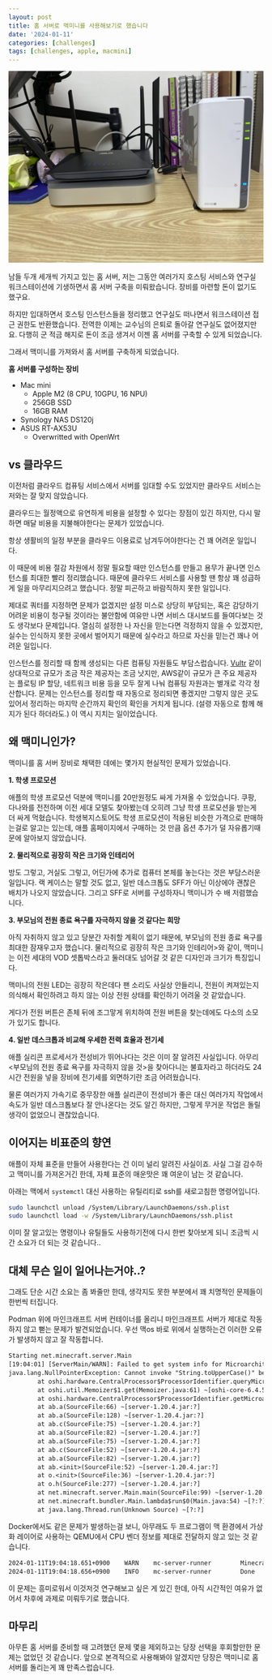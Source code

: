 ```yaml
---
layout: post
title: 홈 서버로 맥미니를 사용해보기로 했습니다
date: '2024-01-11'
categories: [challenges]
tags: [challenges, apple, macmini]
---
```


![](/static/posts/2024-01-11-using-macmini-as-homeserver/IMG_3721.jpg)

남들 두개 세개씩 가지고 있는 홈 서버, 저는 그동안 여러가지 호스팅 서비스와 연구실 워크스테이션에 기생하면서 홈 서버 구축을 미뤄왔습니다. 장비를 마련할 돈이 없기도 했구요.  

하지만 입대하면서 호스팅 인스턴스들을 정리했고 연구실도 떠나면서 워크스테이션 접근 권한도 반환했습니다. 전역한 이제는 교수님의 은퇴로 돌아갈 연구실도 없어졌지만요. 다행히 군 적금 해지로 돈이 조금 생겨서 이젠 홈 서버를 구축할 수 있게 되었습니다.  

그래서 맥미니를 가져와서 홈 서버를 구축하게 되었습니다.  

**홈 서버를 구성하는 장비**

* Mac mini
  * Apple M2 (8 CPU, 10GPU, 16 NPU)
  * 256GB SSD
  * 16GB RAM
* Synology NAS DS120j
* ASUS RT-AX53U
  * Overwritted with OpenWrt

## vs 클라우드

이전처럼 클라우드 컴퓨팅 서비스에서 서버를 임대할 수도 있었지만 클라우드 서비스는 저와는 잘 맞지 않았습니다.  

클라우드는 월정액으로 유연하게 비용을 설정할 수 있다는 장점이 있긴 하지만, 다시 말하면 매달 비용을 지불해야한다는 문제가 있었습니다.  

항상 생활비의 일정 부분을 클라우드 이용료로 남겨두어야한다는 건 꽤 어려운 일입니다.  

이 때문에 비용 절감 차원에서 정말 필요할 때만 인스턴스를 만들고 용무가 끝나면 인스턴스를 최대한 빨리 정리했습니다. 때문에 클라우드 서비스를 사용할 땐 항상 꽤 성급하게 일을 마무리지으려고 했습니다. 정말 피곤하고 바람직하지 못한 일입니다.  

제대로 쿼터를 지정하면 문제가 없겠지만 설정 미스로 상당히 부담되는, 혹은 감당하기 어려운 비용이 청구될 것이라는 불안함에 여유만 나면 서비스 대시보드를 들여다보는 것도 생각보다 문제입니다. 열심히 설정한 나 자신을 믿는다면 걱정하지 않을 수 있겠지만, 실수는 인식하지 못한 곳에서 벌어지기 때문에 실수라고 하므로 자신을 믿는건 꽤나 어려운 일입니다.  

인스턴스를 정리할 때 함께 생성되는 다른 컴퓨팅 자원들도 부담스럽습니다. [Vultr](https://vultr.com) 같이 상대적으로 규모가 조금 작은 제공자는 조금 낫지만, AWS같이 규모가 큰 주요 제공자는 플로팅 IP 할당, 네트워크 비용 등을 모두 잘게 나눠 컴퓨팅 자원과는 별개로 각각 정산합니다. 문제는 인스턴스를 정리할 때 자동으로 정리되면 좋겠지만 그렇지 않은 곳도 있어서 정리하는 마지막 순간까지 확인의 확인을 거치게 됩니다. (설령 자동으로 함께 해지가 된다 하더라도.) 이 역시 지치는 일이었습니다.  

## 왜 맥미니인가?

맥미니를 홈 서버 장비로 채택한 데에는 몇가지 현실적인 문제가 있었습니다.  

**1. 학생 프로모션**

애플의 학생 프로모션 덕분에 맥미니를 20만원정도 싸게 가져올 수 있었습니다. 쿠팡, 다나와를 전전하며 이전 세대 모델도 찾아봤는데 오히려 그냥 학생 프로모션을 받는게 더 싸게 먹혔습니다. 학생복지스토어도 학생 프로모션이 적용된 비슷한 가격으로 판매하는걸로 알고는 있는데, 애플 홈페이지에서 구매하는 것 만큼 옵션 추가가 덜 자유롭기때문에 알아보지 않았습니다.  

**2. 물리적으로 굉장히 작은 크기와 인테리어**

방도 그렇고, 거실도 그렇고, 어딘가에 추가로 컴퓨터 본체를 놓는다는 것은 부담스러운 일입니다. 랙 케이스는 말할 것도 없고, 일반 데스크톱도 SFF가 아닌 이상에야 괜찮은 배치가 나오지 않았습니다. 그리고 SFF로 서버를 구성하자니 맥미니가 수 배 저렴했습니다.  

**3. 부모님의 전원 종료 욕구를 자극하지 않을 것 같다는 희망**

아직 자취하지 않고 있고 당분간 자취할 계획이 없기 때문에, 부모님의 전원 종료 욕구를 최대한 잠재우고자 했습니다. 물리적으로 굉장히 작은 크기와 인테리어>와 같이, 맥미니는 이전 세대의 VOD 셋톱박스라고 둘러대도 넘어갈 것 같은 디자인과 크기가 특징입니다.  

맥미니의 전원 LED는 굉장히 작은데다 팬 소리도 사실상 안들리니, 전원이 켜져있는지 의식해서 확인하려고 하지 않는 이상 전원 상태를 확인하기 어려울 것 같았습니다.  

게다가 전원 버튼은 존체 뒤에 조그맣게 위치하여 전원 버튼을 찾는데에도 다소의 소모가 있기도 합니다.  

**4. 일반 데스크톱과 비교해 우세한 전력 효율과 전기세**

애플 실리콘 프로세서가 전성비가 뛰어나다는 것은 이미 잘 알려진 사실입니다. 아무리 \<부모님의 전원 종료 욕구를 자극하지 않을 것\>을 찾아다니는 불효자라고 하더라도 24시간 전원을 넣을 장비에 전기세를 외면하기란 조금 어려웠습니다.  

물론 여러가지 가속기로 중무장한 애플 실리콘이 전성비가 좋은 대신 여러가지 작업에서 속도가 일반 데스크톱보다 잘 안나온다는 것도 알긴 하지만, 그렇게 무거운 작업은 돌릴 생각이 없었으니 괜찮았습니다.  

## 이어지는 비표준의 향연

애플이 자체 표준을 만들어 사용한다는 건 이미 널리 알려진 사실이죠. 사실 그걸 감수하고 맥미니를 가져온거긴 한데, 자체 표준의 매운맛은 꽤 여운이 남는 것 같습니다.  

아래는 맥에서 `systemctl` 대신 사용하는 유틸리티로 ssh를 새로고침한 명령어입니다.  

```zsh
sudo launchctl unload /System/Library/LaunchDaemons/ssh.plist
sudo launchctl load -w /System/Library/LaunchDaemons/ssh.plist
```

이미 잘 알고있는 명령이나 유틸들도 사용하기전에 다시 한번 찾아보게 되니 조금씩 시간 소요가 더 되는 것 같습니다..  

## 대체 무슨 일이 일어나는거야..?

그래도 단순 시간 소요는 좀 봐줄만 한데, 생각지도 못한 부분에서 꽤 치명적인 문제들이 한번씩 터집니다.  

Podman 위에 마인크래프트 서버 컨테이너를 올리니 마인크래프트 서버가 제대로 작동하지 않고 뻗는 문제가 발견되었습니다. 우선 맥os 바로 위에서 실행하는건 이러한 오류가 발생하지 않고 잘 작동합니다.  

```txt
Starting net.minecraft.server.Main
[19:04:01] [ServerMain/WARN]: Failed to get system info for Microarchitecture
java.lang.NullPointerException: Cannot invoke "String.toUpperCase()" because "this.cpuVendor" is null
        at oshi.hardware.CentralProcessor$ProcessorIdentifier.queryMicroarchitecture(CentralProcessor.java:825) ~[oshi-core-6.4.5.jar:6.4.5]
        at oshi.util.Memoizer$1.get(Memoizer.java:61) ~[oshi-core-6.4.5.jar:6.4.5]
        at oshi.hardware.CentralProcessor$ProcessorIdentifier.getMicroarchitecture(CentralProcessor.java:816) ~[oshi-core-6.4.5.jar:6.4.5]
        at ab.a(SourceFile:66) ~[server-1.20.4.jar:?]
        at ab.a(SourceFile:128) ~[server-1.20.4.jar:?]
        at ab.c(SourceFile:75) ~[server-1.20.4.jar:?]
        at ab.a(SourceFile:82) ~[server-1.20.4.jar:?]
        at ab.a(SourceFile:75) ~[server-1.20.4.jar:?]
        at ab.c(SourceFile:52) ~[server-1.20.4.jar:?]
        at ab.a(SourceFile:82) ~[server-1.20.4.jar:?]
        at ab.<init>(SourceFile:52) ~[server-1.20.4.jar:?]
        at o.<init>(SourceFile:36) ~[server-1.20.4.jar:?]
        at o.h(SourceFile:277) ~[server-1.20.4.jar:?]
        at net.minecraft.server.Main.main(SourceFile:99) ~[server-1.20.4.jar:?]
        at net.minecraft.bundler.Main.lambda$run$0(Main.java:54) ~[?:?]
        at java.lang.Thread.run(Unknown Source) ~[?:?]
```

Docker에서도 같은 문제가 발생하는걸 보니, 아무래도 두 프로그램이 맥 환경에서 가상화 레이어로 사용하는 QEMU에서 CPU 벤더 정보를 제대로 전달하지 않고 있는 것 같습니다.  

```txt
2024-01-11T19:04:18.651+0900    WARN    mc-server-runner        Minecraft server failed. Inspect logs above for errors that indicate cause. DO NOT report this line as an error.    {"exitCode": -1}
2024-01-11T19:04:18.656+0900    INFO    mc-server-runner        Done
```

이 문제는 흥미로워서 이것저것 연구해보고 싶은 게 있긴 한데, 아직 시간적인 여유가 없어서 차후에 과제로 미뤄두기로 했습니다.  

## 마무리

아무튼 홈 서버를 준비할 때 고려했던 문제 몇을 제외하고는 당장 선택을 후회할만한 문제는 없었던 것 같습니다. 앞으로 본격적으로 사용해봐야 알겠지만 당장은 맥미니로 홈 서버를 돌리는게 꽤 만족스럽습니다.  

